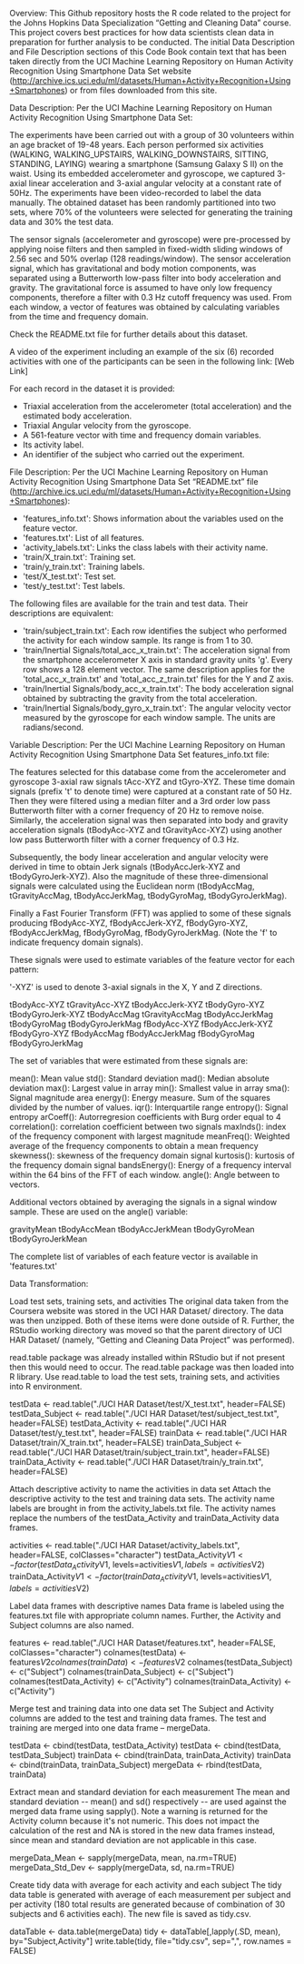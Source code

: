 Overview:
This Github repository hosts the R code related to the project for the Johns Hopkins Data Specialization “Getting and Cleaning Data” course.  This project covers best practices for how data scientists clean data in preparation for further analysis to be conducted.  The initial Data Description and File Description sections of this Code Book contain text that has been taken directly from the UCI Machine Learning Repository on Human Activity Recognition Using Smartphone Data Set website (http://archive.ics.uci.edu/ml/datasets/Human+Activity+Recognition+Using+Smartphones) or from files downloaded from this site.

Data Description:
Per the UCI Machine Learning Repository on Human Activity Recognition Using Smartphone Data Set:

The experiments have been carried out with a group of 30 volunteers within an age bracket of 19-48 years. Each person performed six activities (WALKING, WALKING_UPSTAIRS, WALKING_DOWNSTAIRS, SITTING, STANDING, LAYING) wearing a smartphone (Samsung Galaxy S II) on the waist. Using its embedded accelerometer and gyroscope, we captured 3-axial linear acceleration and 3-axial angular velocity at a constant rate of 50Hz. The experiments have been video-recorded to label the data manually. The obtained dataset has been randomly partitioned into two sets, where 70% of the volunteers were selected for generating the training data and 30% the test data. 

The sensor signals (accelerometer and gyroscope) were pre-processed by applying noise filters and then sampled in fixed-width sliding windows of 2.56 sec and 50% overlap (128 readings/window). The sensor acceleration signal, which has gravitational and body motion components, was separated using a Butterworth low-pass filter into body acceleration and gravity. The gravitational force is assumed to have only low frequency components, therefore a filter with 0.3 Hz cutoff frequency was used. From each window, a vector of features was obtained by calculating variables from the time and frequency domain.

Check the README.txt file for further details about this dataset. 

A video of the experiment including an example of the six (6) recorded activities with one of the participants can be seen in the following link: [Web Link]

For each record in the dataset it is provided: 
- Triaxial acceleration from the accelerometer (total acceleration) and the estimated body acceleration. 
- Triaxial Angular velocity from the gyroscope. 
- A 561-feature vector with time and frequency domain variables. 
- Its activity label. 
- An identifier of the subject who carried out the experiment.

File Description: 
Per the UCI Machine Learning Repository on Human Activity Recognition Using Smartphone Data Set “README.txt” file (http://archive.ics.uci.edu/ml/datasets/Human+Activity+Recognition+Using+Smartphones): 
- 'features_info.txt': Shows information about the variables used on the feature vector.
- 'features.txt': List of all features.
- 'activity_labels.txt': Links the class labels with their activity name.
- 'train/X_train.txt': Training set.
- 'train/y_train.txt': Training labels.
- 'test/X_test.txt': Test set.
- 'test/y_test.txt': Test labels.

The following files are available for the train and test data. Their descriptions are equivalent: 
- 'train/subject_train.txt': Each row identifies the subject who performed the activity for each window sample. Its range is from 1 to 30. 
- 'train/Inertial Signals/total_acc_x_train.txt': The acceleration signal from the smartphone accelerometer X axis in standard gravity units 'g'. Every row shows a 128 element vector. The same description applies for the 'total_acc_x_train.txt' and 'total_acc_z_train.txt' files for the Y and Z axis. 
- 'train/Inertial Signals/body_acc_x_train.txt': The body acceleration signal obtained by subtracting the gravity from the total acceleration. 
- 'train/Inertial Signals/body_gyro_x_train.txt': The angular velocity vector measured by the gyroscope for each window sample. The units are radians/second.

Variable Description:
Per the UCI Machine Learning Repository on Human Activity Recognition Using Smartphone Data Set features_info.txt file:

The features selected for this database come from the accelerometer and gyroscope 3-axial raw signals tAcc-XYZ and tGyro-XYZ. These time domain signals (prefix 't' to denote time) were captured at a constant rate of 50 Hz. Then they were filtered using a median filter and a 3rd order low pass Butterworth filter with a corner frequency of 20 Hz to remove noise. Similarly, the acceleration signal was then separated into body and gravity acceleration signals (tBodyAcc-XYZ and tGravityAcc-XYZ) using another low pass Butterworth filter with a corner frequency of 0.3 Hz. 

Subsequently, the body linear acceleration and angular velocity were derived in time to obtain Jerk signals (tBodyAccJerk-XYZ and tBodyGyroJerk-XYZ). Also the magnitude of these three-dimensional signals were calculated using the Euclidean norm (tBodyAccMag, tGravityAccMag, tBodyAccJerkMag, tBodyGyroMag, tBodyGyroJerkMag). 

Finally a Fast Fourier Transform (FFT) was applied to some of these signals producing fBodyAcc-XYZ, fBodyAccJerk-XYZ, fBodyGyro-XYZ, fBodyAccJerkMag, fBodyGyroMag, fBodyGyroJerkMag. (Note the 'f' to indicate frequency domain signals). 

These signals were used to estimate variables of the feature vector for each pattern:  

'-XYZ' is used to denote 3-axial signals in the X, Y and Z directions.

tBodyAcc-XYZ
tGravityAcc-XYZ
tBodyAccJerk-XYZ
tBodyGyro-XYZ
tBodyGyroJerk-XYZ
tBodyAccMag
tGravityAccMag
tBodyAccJerkMag
tBodyGyroMag
tBodyGyroJerkMag
fBodyAcc-XYZ
fBodyAccJerk-XYZ
fBodyGyro-XYZ
fBodyAccMag
fBodyAccJerkMag
fBodyGyroMag
fBodyGyroJerkMag

The set of variables that were estimated from these signals are: 

mean(): Mean value
std(): Standard deviation
mad(): Median absolute deviation 
max(): Largest value in array
min(): Smallest value in array
sma(): Signal magnitude area
energy(): Energy measure. Sum of the squares divided by the number of values. 
iqr(): Interquartile range 
entropy(): Signal entropy
arCoeff(): Autorregresion coefficients with Burg order equal to 4
correlation(): correlation coefficient between two signals
maxInds(): index of the frequency component with largest magnitude
meanFreq(): Weighted average of the frequency components to obtain a mean frequency
skewness(): skewness of the frequency domain signal 
kurtosis(): kurtosis of the frequency domain signal 
bandsEnergy(): Energy of a frequency interval within the 64 bins of the FFT of each window.
angle(): Angle between to vectors.

Additional vectors obtained by averaging the signals in a signal window sample. These are used on the angle() variable:

gravityMean
tBodyAccMean
tBodyAccJerkMean
tBodyGyroMean
tBodyGyroJerkMean

The complete list of variables of each feature vector is available in 'features.txt'


Data Transformation:

Load test sets, training sets, and activities
The original data taken from the Coursera website was stored in the UCI HAR Dataset/ directory. The data was then unzipped. Both of these items were done outside of R. Further, the RStudio working directory was moved so that the parent directory of UCI HAR Dataset/ (namely, “Getting and Cleaning Data Project” was performed).

read.table package was already installed within RStudio but if not present then this would need to occur. The read.table package was then loaded into R library. Use read.table to load the test sets, training sets, and activities into R environment.

testData <- read.table("./UCI HAR Dataset/test/X_test.txt", header=FALSE)
testData_Subject <- read.table("./UCI HAR Dataset/test/subject_test.txt", header=FALSE)
testData_Activity <- read.table("./UCI HAR Dataset/test/y_test.txt", header=FALSE)
trainData <- read.table("./UCI HAR Dataset/train/X_train.txt", header=FALSE)
trainData_Subject <- read.table("./UCI HAR Dataset/train/subject_train.txt", header=FALSE)
trainData_Activity <- read.table("./UCI HAR Dataset/train/y_train.txt", header=FALSE)

Attach descriptive activity to name the activities in data set
Attach the descriptive activity to the test and training data sets. The activity name labels are brought in from the activity_labels.txt file. The activity names replace the numbers of the testData_Activity and trainData_Activity data frames.

activities <- read.table("./UCI HAR Dataset/activity_labels.txt", header=FALSE, colClasses="character")
testData_Activity$V1 <- factor(testData_Activity$V1, levels=activities$V1, labels=activities$V2)
trainData_Activity$V1 <- factor(trainData_Activity$V1, levels=activities$V1, labels=activities$V2)

Label data frames with descriptive names
Data frame is labeled using the features.txt file with appropriate column names. Further, the Activity and Subject columns are also named.

features <- read.table("./UCI HAR Dataset/features.txt", header=FALSE, colClasses="character")
colnames(testData) <- features$V2
colnames(trainData) <- features$V2
colnames(testData_Subject) <- c("Subject")
colnames(trainData_Subject) <- c("Subject")
colnames(testData_Activity) <- c("Activity")
colnames(trainData_Activity) <- c("Activity")

Merge test and training data into one data set
The Subject and Activity columns are added to the test and training data frames. The test and training are merged into one data frame – mergeData.

testData <- cbind(testData, testData_Activity)
testData <- cbind(testData, testData_Subject)
trainData <- cbind(trainData, trainData_Activity)
trainData <- cbind(trainData, trainData_Subject)
mergeData <- rbind(testData, trainData)

Extract mean and standard deviation for each measurement
The mean and standard deviation -- mean() and sd() respectively -- are used against the merged data frame using sapply().  Note a warning is returned for the Activity column because it's not numeric. This does not impact the calculation of the rest and NA is stored in the new data frames instead, since mean and standard deviation are not applicable in this case. 

mergeData_Mean <- sapply(mergeData, mean, na.rm=TRUE)
mergeData_Std_Dev <- sapply(mergeData, sd, na.rm=TRUE)

Create tidy data with average for each activity and each subject
The tidy data table is generated with average of each measurement per subject and per activity (180 total results are generated because of combination of 30 subjects and 6 activities each). The new file is saved as tidy.csv.

dataTable <- data.table(mergeData)
tidy <- dataTable[,lapply(.SD, mean), by="Subject,Activity"]
write.table(tidy, file="tidy.csv", sep=",", row.names = FALSE)